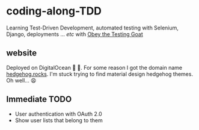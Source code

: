 # coding-along-TDD
Learning Test-Driven Development, automated testing with Selenium, Django, deployments ... *etc*
with [Obey the Testing Goat](https://www.obeythetestinggoat.com)

## website

Deployed on DigitalOcean :ocean: :dizzy:. For some reason I got the domain name [hedgehog.rocks](www.hedgehog.rocks).
I'm stuck trying to find material design hedgehog themes. Oh well... :weary:

## Immediate TODO
* User authentication with OAuth 2.0
* Show user lists that belong to them
